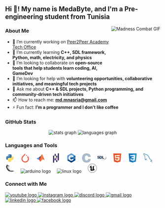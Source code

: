 <h2 align="left">Hi 👋! My name is MedaByte, and I'm a Pre-engineering student from Tunisia</h2>

<img align="right" height="150" src="https://media.tenor.com/TrBNkwe_QQwAAAAj/grunt-madness-combat.gif" alt="Madness Combat GIF" />


### About Me
- 🔭 I’m currently working on [Peer2Peer Academy Tech Office](https://peer2peeracademy.org)
- 🌱 I’m currently learning **C++, SDL framework, Python, math, electricity, and physics**
- 👯 I’m looking to collaborate on **open-source tools that help students learn coding, AI, GameDev**
- 🤝 I’m looking for help with **volunteering opportunities, collaborative initiatives, and meaningful tech projects**
- 💬 Ask me about **C++ & SDL projects, Python programming, and community-driven tech initiatives**
- 📫 How to reach me: **md.mnasria@gmail.com**
- ⚡ Fun fact: **I’m a programmer and I don’t like coffee**

### GitHub Stats
<div align="center">
  <img src="https://github-readme-stats.vercel.app/api?username=medabyte&show_icons=true&theme=dracula" height="150" alt="stats graph" />
  
  <img src="https://github-readme-stats.vercel.app/api/top-langs/?username=medabyte&layout=compact&theme=dracula" height="150" alt="languages graph" />
</div>


### Languages and Tools
<div align="left">
  <img src="https://raw.githubusercontent.com/devicons/devicon/master/icons/python/python-original.svg" height="30" alt="python logo"  />
  <img width="12" />
  <img src="https://raw.githubusercontent.com/devicons/devicon/master/icons/pytorch/pytorch-original.svg" height="30" alt="pytorch logo"  />
  <img width="12" />
  <img src="https://raw.githubusercontent.com/devicons/devicon/master/icons/matlab/matlab-original.svg" height="30" alt="matlab logo"  />
  <img width="12" />
  <img src="https://raw.githubusercontent.com/devicons/devicon/master/icons/pandas/pandas-original.svg" height="30" alt="pandas logo"  />
  <img width="12" />
  <img src="https://raw.githubusercontent.com/devicons/devicon/master/icons/cplusplus/cplusplus-original.svg" height="30" alt="cplusplus logo"  />
  <img width="12" />
  <img src="https://raw.githubusercontent.com/devicons/devicon/master/icons/c/c-original.svg" height="30" alt="c logo"  />
  <img width="12" />
  <img src="https://raw.githubusercontent.com/devicons/devicon/master/icons/sdl/sdl-original.svg" height="30" alt="sdl logo" />
  <img width="12" />
  <img src="https://raw.githubusercontent.com/devicons/devicon/master/icons/html5/html5-original.svg" height="30" alt="html5 logo"  />
  <img width="12" />
  <img src="https://raw.githubusercontent.com/devicons/devicon/master/icons/css3/css3-original.svg" height="30" alt="css3 logo"  />
  <img width="12" />
  <img src="https://raw.githubusercontent.com/devicons/devicon/master/icons/mysql/mysql-original.svg" height="30" alt="mysql logo"  />
  <img width="12" />
  <img src="https://raw.githubusercontent.com/devicons/devicon/master/icons/flask/flask-original.svg" height="30" alt="flask logo"  />
  <img width="12" />
  <img src="https://cdn.worldvectorlogo.com/logos/arduino-1.svg" height="30" alt="arduino logo"  />
  <img width="12" />
  <img src="https://cdn.jsdelivr.net/gh/devicons/devicon/icons/linux/linux-original.svg" height="30" alt="linux logo"  />
  <img width="12" />
  <img src="https://raw.githubusercontent.com/devicons/devicon/master/icons/unrealengine/unrealengine-original.svg" height="30" alt="unreal logo"  />
</div>

### Connect with Me
<div align="left">
  <a href="https://www.youtube.com/" target="_blank">
    <img src="https://img.shields.io/static/v1?message=YouTube&logo=youtube&label=&color=FF0000&logoColor=white&labelColor=&style=for-the-badge" height="35" alt="youtube logo"  />
  </a>
  <a href="https://www.instagram.com/mhmdmnasria_dev/" target="_blank">
    <img src="https://img.shields.io/static/v1?message=Instagram&logo=instagram&label=&color=E4405F&logoColor=white&labelColor=&style=for-the-badge" height="35" alt="instagram logo"  />
  </a>
  <a href="https://discord.gg/medabyte" target="_blank">
    <img src="https://img.shields.io/static/v1?message=Discord&logo=discord&label=&color=7289DA&logoColor=white&labelColor=&style=for-the-badge" height="35" alt="discord logo"  />
  </a>
  <a href="mailto:md.mnasria@gmail.com" target="_blank">
    <img src="https://img.shields.io/static/v1?message=Gmail&logo=gmail&label=&color=D14836&logoColor=white&labelColor=&style=for-the-badge" height="35" alt="gmail logo"  />
  </a>
  <a href="https://www.linkedin.com/in/medabyte/" target="_blank">
    <img src="https://img.shields.io/static/v1?message=LinkedIn&logo=linkedin&label=&color=0077B5&logoColor=white&labelColor=&style=for-the-badge" height="35" alt="linkedin logo"  />
  </a>
  <a href="https://www.facebook.com/MhmdMnasria/?locale=fr_FR" target="_blank">
    <img src="https://img.shields.io/static/v1?message=Facebook&logo=facebook&label=&color=1877F2&logoColor=white&labelColor=&style=for-the-badge" height="35" alt="facebook logo"  />
  </a>
</div>



